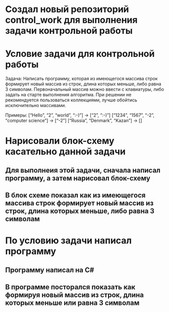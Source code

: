 # Создал новый репозиторий control_work для выполнения задачи контрольной работы

# Условие задачи для контрольной работы

Задача: Написать программу, которая из имеющегося массива строк формирует новый массив из строк, длина которых меньше, либо равна 3 символам. Первоначальный массив можно ввести с клавиатуры, либо задать на старте выполнения алгоритма. При решении не рекомендуется пользоваться коллекциями, лучше обойтись исключительно массивами.

Примеры:
[“Hello”, “2”, “world”, “:-)”] → [“2”, “:-)”]
[“1234”, “1567”, “-2”, “computer science”] → [“-2”]
[“Russia”, “Denmark”, “Kazan”] → []

# Нарисовали блок-схему касательно данной задачи

## Для выполнеия этой задачи, сначала написал программу, а затем нарисовал блок-схему
## В блок схеме показал как из имеющегося массива строк формирует новый массив из строк, длина которых меньше, либо равна 3 символам

# По условию задачи написал программу 

## Программу написал на C#
## В программе посторался показать как формируя новый массив из строк, длина которых меньше или равна 3 символам